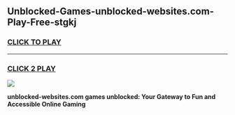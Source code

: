 
## Unblocked-Games-unblocked-websites.com-Play-Free-stgkj
<h3>
<a href="https://premium76.site?title=unblocked-websites.com&ref=23A">CLICK TO PLAY</a></h3>
<hr>

<h3>
<a href="https://premium76.site?title=unblocked-websites.com&ref=23A">CLICK 2 PLAY</a>
  
</h3>

<a href="https://premium76.site?title=unblocked-websites.com&ref=23A"><img src="https://clearcache.store/games.png"></a>


**unblocked-websites.com games unblocked: Your Gateway to Fun and Accessible Online Gaming**
